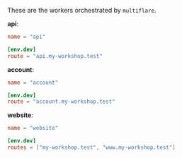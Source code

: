 These are the workers orchestrated by `multiflare`.

**api**:

```toml
name = "api"

[env.dev]
route = "api.my-workshop.test"
```

**account**:

```toml
name = "account"

[env.dev]
route = "account.my-workshop.test"
```

**website**:

```toml
name = "website"

[env.dev]
routes = ["my-workshop.test", "www.my-workshop.test"]
```
